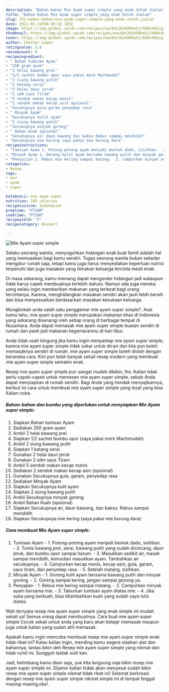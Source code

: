 ```yaml
---
description: "Bahan-bahan Mie Ayam super simple yang enak Untuk Jualan"
title: "Bahan-bahan Mie Ayam super simple yang enak Untuk Jualan"
slug: 722-bahan-bahan-mie-ayam-super-simple-yang-enak-untuk-jualan
date: 2021-02-24T08:40:52.193Z
image: https://img-global.cpcdn.com/recipes/eac9dc2b2690ba51/680x482cq70/mie-ayam-super-simple-foto-resep-utama.jpg
thumbnail: https://img-global.cpcdn.com/recipes/eac9dc2b2690ba51/680x482cq70/mie-ayam-super-simple-foto-resep-utama.jpg
cover: https://img-global.cpcdn.com/recipes/eac9dc2b2690ba51/680x482cq70/mie-ayam-super-simple-foto-resep-utama.jpg
author: Chester Lopez
ratingvalue: 3.8
reviewcount: 8
recipeingredient:
- " Bahan tumisan Ayam"
- "250 gram ayam"
- "2 helai bawang prei"
- "1/2 sachet bumbu opor saya pakai merk Machmudah"
- "2 siung bawang putih"
- "1 batang serai"
- "2 helai daun jeruk"
- "2 sdm saus Tiram"
- "5 sendok makan kecap manis"
- "2 sendok makan kecap asin opsional"
- "Secukupnya gula garam penyedap rasa"
- " Minyak Ayam"
- "Secukupnya kulit ayam"
- "2 siung bawang putih"
- "Secukupnya minyak goreng"
- " Bahan Kuah opsional"
- "Secukupnya air daun bawang dan bakso Rebus sampai mendidih"
- "Secukupnya mie kering saya pakai mie burung dara"
recipeinstructions:
- "Tumisan Ayam 1. Potong-potong ayam menjadi bentuk dadu, sisihkan.  2. Tumis bawang prei, serai, bawang putih yang sudah dicincang, daun jeruk, dan bumbu opor sampai harum.  3. Masukkan sedikit air, masak sampai mendidih, kemudian masukkan ayam. Tambahkan air secukupnya.  4. Campurkan kecap manis, kecap asin, gula, garam, saus tiram, dan penyedap rasa.  5. Setelah matang, sisihkan."
- "Minyak Ayam 1. Goreng kulit ayam bersama bawang putih dan minyak goreng.  2. Goreng sampai kering, jangan sampai gosong ya."
- "Penyajian 1. Rebus mie kering sampai matang.  2. Campurkan minyak ayam bersama mie.  3. Taburkan tumisan ayam diatas mie.  4. Jika suka yang berkuah, bisa ditambahkan kuah yang sudah saya tulis diatas."
categories:
- Resep
tags:
- mie
- ayam
- super

katakunci: mie ayam super 
nutrition: 295 calories
recipecuisine: Indonesian
preptime: "PT18M"
cooktime: "PT36M"
recipeyield: "2"
recipecategory: Dessert

---
```



![Mie Ayam super simple](https://img-global.cpcdn.com/recipes/eac9dc2b2690ba51/680x482cq70/mie-ayam-super-simple-foto-resep-utama.jpg)

Selaku seorang wanita, menyuguhkan hidangan enak buat famili adalah hal yang memuaskan bagi kamu sendiri. Tugas seorang  wanita bukan sekedar mengatur rumah saja, tetapi kamu juga harus menyediakan keperluan nutrisi terpenuhi dan juga masakan yang dimakan keluarga tercinta mesti enak.

Di masa  sekarang, kamu memang dapat mengorder hidangan jadi walaupun tidak harus capek membuatnya terlebih dahulu. Namun ada juga mereka yang selalu ingin memberikan makanan yang terlezat bagi orang tercintanya. Karena, menghidangkan masakan sendiri akan jauh lebih bersih dan bisa menyesuaikan berdasarkan masakan kesukaan keluarga. 



Mungkinkah anda salah satu penggemar mie ayam super simple?. Asal kamu tahu, mie ayam super simple merupakan makanan khas di Indonesia yang sekarang disenangi oleh setiap orang di berbagai tempat di Nusantara. Anda dapat memasak mie ayam super simple buatan sendiri di rumah dan pasti jadi makanan kegemaranmu di hari libur.

Anda tidak usah bingung jika kamu ingin menyantap mie ayam super simple, karena mie ayam super simple tidak sukar untuk dicari dan kita pun boleh memasaknya sendiri di rumah. mie ayam super simple boleh diolah dengan beraneka cara. Kini pun telah banyak sekali resep modern yang membuat mie ayam super simple semakin enak.

Resep mie ayam super simple pun sangat mudah dibikin, lho. Kalian tidak perlu capek-capek untuk memesan mie ayam super simple, sebab Anda dapat menyiapkan di rumah sendiri. Bagi Anda yang hendak menyajikannya, berikut ini cara untuk membuat mie ayam super simple yang lezat yang bisa Kalian coba.

<!--inarticleads1-->

##### Bahan-bahan dan bumbu yang diperlukan untuk menyiapkan Mie Ayam super simple:

1. Siapkan  Bahan tumisan Ayam
1. Sediakan 250 gram ayam
1. Ambil 2 helai bawang prei
1. Siapkan 1/2 sachet bumbu opor (saya pakai merk Machmudah)
1. Ambil 2 siung bawang putih
1. Siapkan 1 batang serai
1. Gunakan 2 helai daun jeruk
1. Gunakan 2 sdm saus Tiram
1. Ambil 5 sendok makan kecap manis
1. Sediakan 2 sendok makan kecap asin (opsional)
1. Gunakan Secukupnya gula, garam, penyedap rasa
1. Sediakan  Minyak Ayam
1. Siapkan Secukupnya kulit ayam
1. Siapkan 2 siung bawang putih
1. Ambil Secukupnya minyak goreng
1. Ambil  Bahan Kuah (opsional)
1. Siapkan Secukupnya air, daun bawang, dan bakso. Rebus sampai mendidih
1. Siapkan Secukupnya mie kering (saya pakai mie burung dara)




<!--inarticleads2-->

##### Cara membuat Mie Ayam super simple:

1. Tumisan Ayam - 1. Potong-potong ayam menjadi bentuk dadu, sisihkan.  - 2. Tumis bawang prei, serai, bawang putih yang sudah dicincang, daun jeruk, dan bumbu opor sampai harum.  - 3. Masukkan sedikit air, masak sampai mendidih, kemudian masukkan ayam. Tambahkan air secukupnya.  - 4. Campurkan kecap manis, kecap asin, gula, garam, saus tiram, dan penyedap rasa.  - 5. Setelah matang, sisihkan.
1. Minyak Ayam - 1. Goreng kulit ayam bersama bawang putih dan minyak goreng.  - 2. Goreng sampai kering, jangan sampai gosong ya.
1. Penyajian - 1. Rebus mie kering sampai matang.  - 2. Campurkan minyak ayam bersama mie.  - 3. Taburkan tumisan ayam diatas mie.  - 4. Jika suka yang berkuah, bisa ditambahkan kuah yang sudah saya tulis diatas.




Wah ternyata resep mie ayam super simple yang enak simple ini mudah sekali ya! Semua orang dapat membuatnya. Cara buat mie ayam super simple Cocok sekali untuk anda yang baru akan belajar memasak maupun juga untuk kalian yang sudah ahli memasak.

Apakah kamu ingin mencoba membuat resep mie ayam super simple enak tidak ribet ini? Kalau kalian ingin, mending kamu segera siapkan alat dan bahannya, lantas bikin deh Resep mie ayam super simple yang nikmat dan tidak rumit ini. Sungguh taidak sulit kan. 

Jadi, ketimbang kamu diam saja, yuk kita langsung saja bikin resep mie ayam super simple ini. Dijamin kalian tiidak akan menyesal sudah bikin resep mie ayam super simple nikmat tidak ribet ini! Selamat berkreasi dengan resep mie ayam super simple nikmat simple ini di tempat tinggal masing-masing,oke!.


